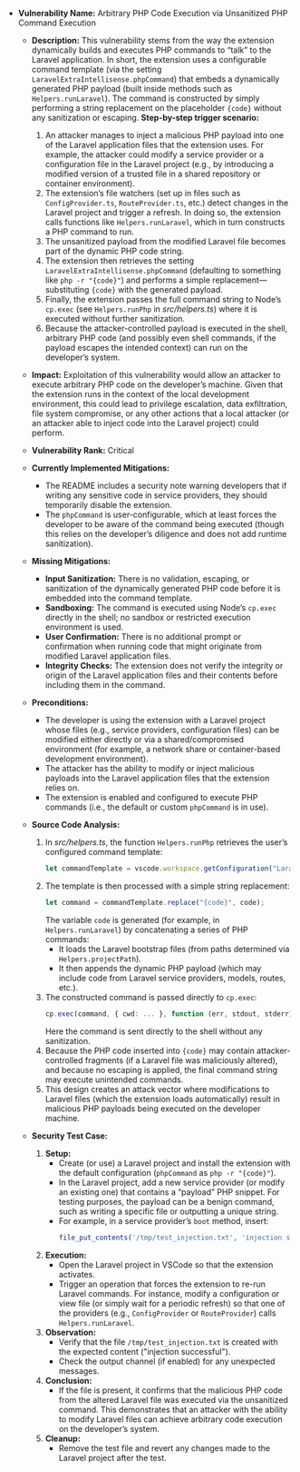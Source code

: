 - **Vulnerability Name:** Arbitrary PHP Code Execution via Unsanitized PHP Command Execution

  - **Description:**
    This vulnerability stems from the way the extension dynamically builds and executes PHP commands to “talk” to the Laravel application. In short, the extension uses a configurable command template (via the setting `LaravelExtraIntellisense.phpCommand`) that embeds a dynamically generated PHP payload (built inside methods such as `Helpers.runLaravel`). The command is constructed by simply performing a string replacement on the placeholder `{code}` without any sanitization or escaping.
    **Step-by-step trigger scenario:**
    1. An attacker manages to inject a malicious PHP payload into one of the Laravel application files that the extension uses. For example, the attacker could modify a service provider or a configuration file in the Laravel project (e.g., by introducing a modified version of a trusted file in a shared repository or container environment).
    2. The extension’s file watchers (set up in files such as `ConfigProvider.ts`, `RouteProvider.ts`, etc.) detect changes in the Laravel project and trigger a refresh. In doing so, the extension calls functions like `Helpers.runLaravel`, which in turn constructs a PHP command to run.
    3. The unsanitized payload from the modified Laravel file becomes part of the dynamic PHP code string.
    4. The extension then retrieves the setting `LaravelExtraIntellisense.phpCommand` (defaulting to something like `php -r "{code}"`) and performs a simple replacement—substituting `{code}` with the generated payload.
    5. Finally, the extension passes the full command string to Node’s `cp.exec` (see `Helpers.runPhp` in *src/helpers.ts*) where it is executed without further sanitization.
    6. Because the attacker-controlled payload is executed in the shell, arbitrary PHP code (and possibly even shell commands, if the payload escapes the intended context) can run on the developer’s system.

  - **Impact:**
    Exploitation of this vulnerability would allow an attacker to execute arbitrary PHP code on the developer’s machine. Given that the extension runs in the context of the local development environment, this could lead to privilege escalation, data exfiltration, file system compromise, or any other actions that a local attacker (or an attacker able to inject code into the Laravel project) could perform.

  - **Vulnerability Rank:** Critical

  - **Currently Implemented Mitigations:**
    - The README includes a security note warning developers that if writing any sensitive code in service providers, they should temporarily disable the extension.
    - The `phpCommand` is user-configurable, which at least forces the developer to be aware of the command being executed (though this relies on the developer’s diligence and does not add runtime sanitization).

  - **Missing Mitigations:**
    - **Input Sanitization:** There is no validation, escaping, or sanitization of the dynamically generated PHP code before it is embedded into the command template.
    - **Sandboxing:** The command is executed using Node’s `cp.exec` directly in the shell; no sandbox or restricted execution environment is used.
    - **User Confirmation:** There is no additional prompt or confirmation when running code that might originate from modified Laravel application files.
    - **Integrity Checks:** The extension does not verify the integrity or origin of the Laravel application files and their contents before including them in the command.

  - **Preconditions:**
    - The developer is using the extension with a Laravel project whose files (e.g., service providers, configuration files) can be modified either directly or via a shared/compromised environment (for example, a network share or container-based development environment).
    - The attacker has the ability to modify or inject malicious payloads into the Laravel application files that the extension relies on.
    - The extension is enabled and configured to execute PHP commands (i.e., the default or custom `phpCommand` is in use).

  - **Source Code Analysis:**
    1. In *src/helpers.ts*, the function `Helpers.runPhp` retrieves the user’s configured command template:
       ```ts
       let commandTemplate = vscode.workspace.getConfiguration("LaravelExtraIntellisense").get<string>('phpCommand') ?? "php -r \"{code}\"";
       ```
    2. The template is then processed with a simple string replacement:
       ```ts
       let command = commandTemplate.replace("{code}", code);
       ```
       The variable `code` is generated (for example, in `Helpers.runLaravel`) by concatenating a series of PHP commands:
       - It loads the Laravel bootstrap files (from paths determined via `Helpers.projectPath`).
       - It then appends the dynamic PHP payload (which may include code from Laravel service providers, models, routes, etc.).
    3. The constructed command is passed directly to `cp.exec`:
       ```ts
       cp.exec(command, { cwd: ... }, function (err, stdout, stderr) { ... });
       ```
       Here the command is sent directly to the shell without any sanitization.
    4. Because the PHP code inserted into `{code}` may contain attacker-controlled fragments (if a Laravel file was maliciously altered), and because no escaping is applied, the final command string may execute unintended commands.
    5. This design creates an attack vector where modifications to Laravel files (which the extension loads automatically) result in malicious PHP payloads being executed on the developer machine.

  - **Security Test Case:**
    1. **Setup:**
       - Create (or use) a Laravel project and install the extension with the default configuration (`phpCommand` as `php -r "{code}"`).
       - In the Laravel project, add a new service provider (or modify an existing one) that contains a “payload” PHP snippet. For testing purposes, the payload can be a benign command, such as writing a specific file or outputting a unique string.
       - For example, in a service provider’s `boot` method, insert:
         ```php
         file_put_contents('/tmp/test_injection.txt', 'injection successful');
         ```
    2. **Execution:**
       - Open the Laravel project in VSCode so that the extension activates.
       - Trigger an operation that forces the extension to re-run Laravel commands. For instance, modify a configuration or view file (or simply wait for a periodic refresh) so that one of the providers (e.g., `ConfigProvider` or `RouteProvider`) calls `Helpers.runLaravel`.
    3. **Observation:**
       - Verify that the file `/tmp/test_injection.txt` is created with the expected content ("injection successful").
       - Check the output channel (if enabled) for any unexpected messages.
    4. **Conclusion:**
       - If the file is present, it confirms that the malicious PHP code from the altered Laravel file was executed via the unsanitized command. This demonstrates that an attacker with the ability to modify Laravel files can achieve arbitrary code execution on the developer’s system.
    5. **Cleanup:**
       - Remove the test file and revert any changes made to the Laravel project after the test.
